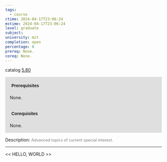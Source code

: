 ```yaml
---
tags:
  - course
ctime: 2024-04-17T23:06:24
mstime: 2024-04-17T23:06:24
level: graduate
subject: 
university: mit
completion: open
percentage: 0
prereq: None.
coreq: None.
---
```


catalog [5.80](http://student.mit.edu/catalog/m5b.html#5.80)

<span style="display: block; padding: 15px; background-color: rgb(100, 100, 100, 0.2);"><font id="m_prereq3278_0" style="display: block; font-family: Arial, sans-serif; font-weight: bold; padding: 5px">Prerequisites</font><br><span id="prereq3278_0">None.</span></span>
<span style="display: block; padding: 15px; background-color: rgb(100, 100, 100, 0.2);"><font id="m_coreq3278_0" style="display: block; font-family: Arial, sans-serif; font-weight: bold; padding: 5px">Corequisites</font><br><span id="coreq3278_0">None.</span></span>

<font style="">Description:</font>
<font style="color: grey; font-size: 0.8rem;">Advanced topics of current special interest.</font>



---

<< HELLO, WORLD >>
